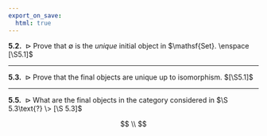 ```yaml
---
export_on_save:
  html: true
---
```

<style>
.katex-display { overflow: auto hidden }
img { display: block; margin: 0 auto }
.tikz { display: flex; justify-content: center; align-items: center }
</style>

$\textbf{5.2.} \enspace \triangleright$ Prove that $\emptyset$ is the _unique_ initial object in $\mathsf{Set}. \enspace [\S5.1]$

---

$\textbf{5.3.} \enspace \triangleright$ Prove that the final objects are unique up to isomorphism. $[\S5.1]$

---

$\textbf{5.5.} \enspace \triangleright$ What are the final objects in the category considered in $\S 5.3\text{?} \> [\S 5.3]$

$$
\\
$$